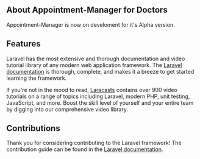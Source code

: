 
## About Appointment-Manager for Doctors

Appointment-Manager is now on develoment for it's Alpha version.

## Features

Laravel has the most extensive and thorough documentation and video tutorial library of any modern web application framework. The [Laravel documentation](https://laravel.com/docs) is thorough, complete, and makes it a breeze to get started learning the framework.

If you're not in the mood to read, [Laracasts](https://laracasts.com) contains over 900 video tutorials on a range of topics including Laravel, modern PHP, unit testing, JavaScript, and more. Boost the skill level of yourself and your entire team by digging into our comprehensive video library.

## Contributions

Thank you for considering contributing to the Laravel framework! The contribution guide can be found in the [Laravel documentation](http://laravel.com/docs/contributions).
